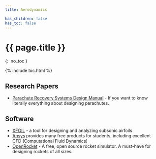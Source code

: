 ```yaml
---
title: Aerodynamics

has_children: false
has_toc: false
---
```


<!-- Page title (excluded from Table of Contents) -->
<h1>{{ page.title }}</h1>{: .no_toc }

{% include toc.html %} <!-- Table of Contents -->

## Research Papers

-   [Parachute Recovery Systems Design Manual][parachutes] - If you want to know
    literally everything about designing parachutes.

[parachutes]: http://servidor.demec.ufpr.br/CFD/bibliografia/aerodinamica/PARACHUTE%20Recovery%20Systems%20Desgin%20Manual.pdf

## Software

-   [XFOIL] - a tool for designing and analyzing subsonic airfoils
-   [Ansys] provides many free products for students, including excellent CFD
    (Computational Fluid Dynamics)
-   [OpenRocket] - A free, open source rocket simulator. A must-have
    for designing rockets of all sizes.

[xfoil]: https://web.mit.edu/drela/Public/web/xfoil/
[ansys]: https://www.ansys.com/academic/free-student-products
[openrocket]: https://openrocket.info/
